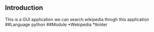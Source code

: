 ## Introduction
This is a GUI application we can search wikipedia throgh this application
##Language
python
##Module
*Wekipedia
*tkinter


